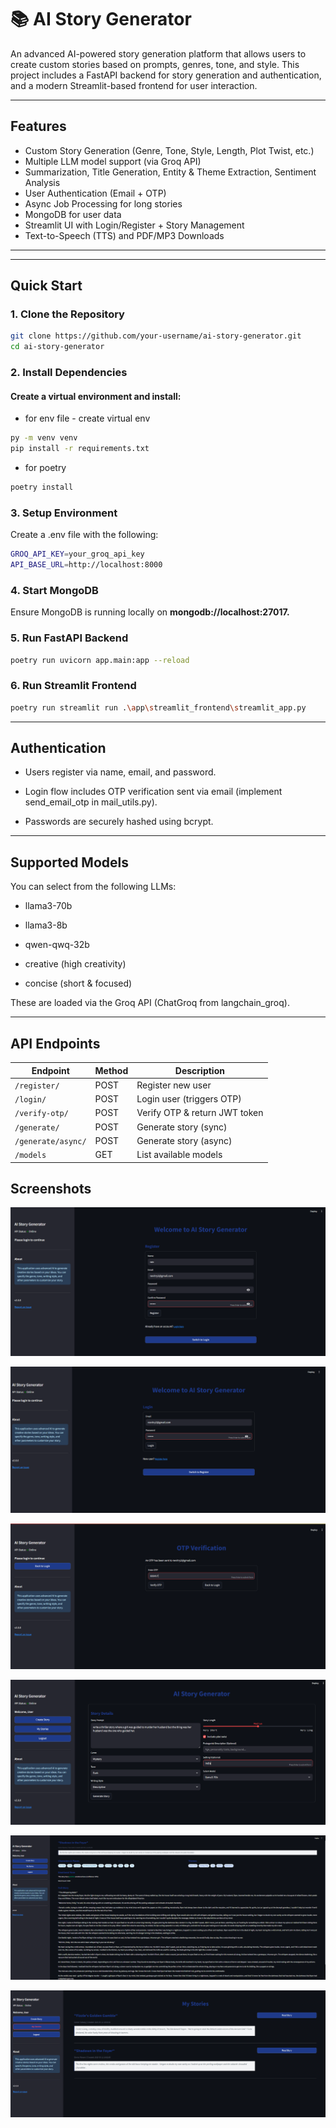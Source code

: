 # 📚 AI Story Generator

An advanced AI-powered story generation platform that allows users to create custom stories based on prompts, genres, tone, and style. This project includes a FastAPI backend for story generation and authentication, and a modern Streamlit-based frontend for user interaction.

---

##  Features

- Custom Story Generation (Genre, Tone, Style, Length, Plot Twist, etc.)
-  Multiple LLM model support (via Groq API)
-  Summarization, Title Generation, Entity & Theme Extraction, Sentiment Analysis
-  User Authentication (Email + OTP)
-  Async Job Processing for long stories
-  MongoDB for user data
-  Streamlit UI with Login/Register + Story Management
-  Text-to-Speech (TTS) and PDF/MP3 Downloads

---

---

## Quick Start

### 1. Clone the Repository

```bash
git clone https://github.com/your-username/ai-story-generator.git
cd ai-story-generator
```

### 2. Install Dependencies
#### Create a virtual environment and install:

-  for env file - create virtual env
```bash
py -m venv venv
pip install -r requirements.txt
```


- for poetry 
```bash
poetry install
```

### 3. Setup Environment

Create a .env file with the following:

```bash
GROQ_API_KEY=your_groq_api_key
API_BASE_URL=http://localhost:8000
```

### 4. Start MongoDB

Ensure MongoDB is running locally on  **mongodb://localhost:27017.**

### 5. Run FastAPI Backend

```bash 
poetry run uvicorn app.main:app --reload
```

### 6. Run Streamlit Frontend

```bash
poetry run streamlit run .\app\streamlit_frontend\streamlit_app.py
```

--- 

## Authentication

- Users register via name, email, and password.

- Login flow includes OTP verification sent via email (implement send_email_otp in mail_utils.py).

- Passwords are securely hashed using bcrypt.


---

## Supported Models

You can select from the following LLMs:

  - llama3-70b

  - llama3-8b

  - qwen-qwq-32b

  - creative (high creativity)

  - concise (short & focused)

These are loaded via the Groq API (ChatGroq from langchain_groq).

---

## API Endpoints

| Endpoint           | Method | Description                   |
| ------------------ | ------ | ----------------------------- |
| `/register/`       | POST   | Register new user             |
| `/login/`          | POST   | Login user (triggers OTP)     |
| `/verify-otp/`     | POST   | Verify OTP & return JWT token |
| `/generate/`       | POST   | Generate story (sync)         |
| `/generate/async/` | POST   | Generate story (async)        |
| `/models`          | GET    | List available models         |



## Screenshots

![App Screenshot][def]

![App Screenshot][def2]

![App Screenshot][def3]

![App Screenshot][def4]

![App Screenshot][def5]

![App Screenshot][def6]

[def]: ./assets/st1.png

[def2]: ./assets/st2.png

[def3]: ./assets/st3.png

[def4]: ./assets/st4.png

[def5]: ./assets/st5.png

[def6]: ./assets/st6.png




